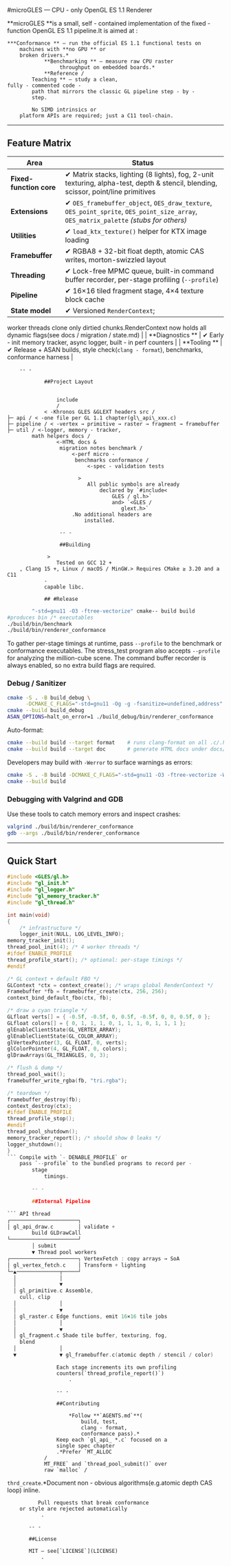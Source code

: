 #microGLES — CPU - only OpenGL ES 1.1 Renderer

**microGLES **is a small,
	self - contained implementation of the fixed -
			function OpenGL ES 1.1 pipeline.It is aimed at :

	***Conformance ** – run the official ES 1.1 functional tests on
		machines with **no GPU ** or
		broken drivers.*
				**Benchmarking ** – measure raw CPU raster
					 throughput on embedded boards.*
				**Reference /
			Teaching ** – study a clean,
	fully - commented code -
			path that mirrors the classic GL pipeline step - by -
			step.

			No SIMD intrinsics or
		platform APIs are required; just a C11 tool-chain.

---

## Feature Matrix

| Area | Status |
|------|--------|
| **Fixed-function core** | ✔ Matrix stacks, lighting (8 lights), fog, 2-unit texturing, alpha-test, depth & stencil, blending, scissor, point/line primitives |
| **Extensions** | ✔ `OES_framebuffer_object`, `OES_draw_texture`, `OES_point_sprite`, `OES_point_size_array`, `OES_matrix_palette` *(stubs for others)* |
| **Utilities** | ✔ `load_ktx_texture()` helper for KTX image loading |
| **Framebuffer** | ✔ RGBA8 + 32-bit float depth, atomic CAS writes, morton-swizzled layout |
| **Threading** | ✔ Lock-free MPMC queue, built-in command buffer recorder, per-stage profiling (`--profile`) |
| **Pipeline** | ✔ 16×16 tiled fragment stage, 4×4 texture block cache |
| **State model** | ✔ Versioned `RenderContext`;
worker threads clone only dirtied chunks.RenderContext now holds all dynamic
	flags(see docs / migration / state.md) |
	| **Diagnostics ** | ✔ Early - init memory tracker,
	async logger,
	built - in perf counters | | **Tooling ** | ✔ Release + ASAN builds,
	style check(`clang - format`), benchmarks,
	conformance harness |

		-- -

				##Project Layout

```

				include
				/
			< -Khronos GLES &GLEXT headers src /
├─ api / < -one file per GL 1.1 chapter(gl\_api\_xxx.c)
├─ pipeline / < -vertex → primitive → raster → fragment → framebuffer
├─ util / <-logger, memory - tracker,
	    math helpers docs /
			    <-HTML docs &
			     migration notes benchmark /
				     <-perf micro -
				      benchmarks conformance /
					      <-spec - validation tests

````

					       >
						      All public symbols are already
							      declared by `#include<
								      GLES / gl.h>`
								      and> `<GLES /
									     glext.h>`
					     .No additional headers are
						     installed.

				     -- -

				     ##Building

			     >
				    Tested on GCC 12 +
	    , Clang 15 +, Linux / macOS / MinGW.> Requires CMake ≥ 3.20 and a C11
				-
				capable libc.

				## #Release

```bash cmake - S.- B build - DCMAKE_C_FLAGS =
		"-std=gnu11 -O3 -ftree-vectorize" cmake-- build build
#produces bin /* executables
./build/bin/benchmark
./build/bin/renderer_conformance
````

To gather per-stage timings at runtime, pass `--profile` to the
benchmark or conformance executables.
The stress_test program also accepts `--profile` for analyzing the million-cube scene.
The command buffer recorder is always enabled, so no extra build flags are required.

### Debug / Sanitizer

```bash
cmake -S . -B build_debug \
      -DCMAKE_C_FLAGS="-std=gnu11 -Og -g -fsanitize=undefined,address"
cmake --build build_debug
ASAN_OPTIONS=halt_on_error=1 ./build_debug/bin/renderer_conformance
```

Auto-format:

```bash
cmake --build build --target format    # runs clang-format on all .c/.h
cmake --build build --target doc       # generate HTML docs under docs/release
```

Developers may build with `-Werror` to surface warnings as errors:

```bash
cmake -S . -B build -DCMAKE_C_FLAGS="-std=gnu11 -O3 -ftree-vectorize -Werror"
cmake --build build
```

### Debugging with Valgrind and GDB

Use these tools to catch memory errors and inspect crashes:

```bash
valgrind ./build/bin/renderer_conformance
gdb --args ./build/bin/renderer_conformance
```

---

## Quick Start

```c
#include <GLES/gl.h>
#include "gl_init.h"
#include "gl_logger.h"
#include "gl_memory_tracker.h"
#include "gl_thread.h"

int main(void)
{
    /* infrastructure */
	logger_init(NULL, LOG_LEVEL_INFO);
memory_tracker_init();
thread_pool_init(4); /* 4 worker threads */
#ifdef ENABLE_PROFILE
thread_profile_start(); /* optional: per-stage timings */
#endif

/* GL context + default FBO */
GLContext *ctx = context_create(); /* wraps global RenderContext */
Framebuffer *fb = framebuffer_create(ctx, 256, 256);
context_bind_default_fbo(ctx, fb);

/* draw a cyan triangle */
GLfloat verts[] = { -0.5f, -0.5f, 0, 0.5f, -0.5f, 0, 0, 0.5f, 0 };
GLfloat colors[] = { 0, 1, 1, 1, 0, 1, 1, 1, 0, 1, 1, 1 };
glEnableClientState(GL_VERTEX_ARRAY);
glEnableClientState(GL_COLOR_ARRAY);
glVertexPointer(3, GL_FLOAT, 0, verts);
glColorPointer(4, GL_FLOAT, 0, colors);
glDrawArrays(GL_TRIANGLES, 0, 3);

/* flush & dump */
thread_pool_wait();
framebuffer_write_rgba(fb, "tri.rgba");

/* teardown */
framebuffer_destroy(fb);
context_destroy(ctx);
#ifdef ENABLE_PROFILE
thread_profile_stop();
#endif
thread_pool_shutdown();
memory_tracker_report(); /* should show 0 leaks */
logger_shutdown();
}
``` Compile with `- DENABLE_PROFILE` or
	pass `--profile` to the bundled programs to record per -
		stage
			timings.

		-- -

		##Internal Pipeline

``` API thread
┌──────────────────────┐
│ gl_api_draw.c        │ validate +
		build GLDrawCall
└──────────────────────┘
        │ submit
        ▼ Thread pool workers
┌──────────────────────┐ VertexFetch : copy arrays → SoA
│ gl_vertex_fetch.c    │ Transform + lighting
└─▲──────────────┬─────┘
  │              │
  │              ▼
  │ gl_primitive.c Assemble,
	cull, clip
  │              │
  │              ▼
  │ gl_raster.c Edge functions, emit 16×16 tile jobs
  │              │
  │              ▼
  │ gl_fragment.c Shade tile buffer, texturing, fog,
	blend
  │              │
  ▼              ▼ gl_framebuffer.c(atomic depth / stencil / color)
```

					Each stage increments its own profiling
					counters(`thread_profile_report()`)
						.

					-- -

					##Contributing

						*Follow **`AGENTS.md`**(
							build, test,
							clang - format,
							conformance pass).*
					Keep each `gl_api_ *.c` focused on a
					single spec chapter
					.*Prefer `MT_ALLOC
				/
				MT_FREE` and `thread_pool_submit()` over
				raw `malloc` /
  `thrd_create`.*Document non
			- obvious algorithms(e.g.atomic depth CAS loop) inline.

			  Pull requests that break conformance
		or style are rejected automatically
			   .

		   -- -

		   ##License

		   MIT — see[`LICENSE`](LICENSE)
			   .
